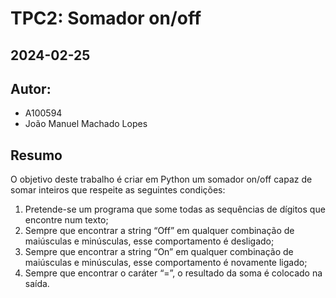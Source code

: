 # TPC2: Somador on/off
## 2024-02-25

## Autor:
- A100594
- João Manuel Machado Lopes

## Resumo

O objetivo deste trabalho é criar em Python um somador on/off capaz de somar inteiros que respeite as seguintes condições:

1. Pretende-se um programa que some todas as sequências de dígitos que encontre num texto;
2. Sempre que encontrar a string “Off” em qualquer combinação de maiúsculas e minúsculas, esse comportamento é desligado;
3. Sempre que encontrar a string “On” em qualquer combinação de maiúsculas e minúsculas, esse comportamento é novamente ligado;
4. Sempre que encontrar o caráter “=”, o resultado da soma é colocado na saída.
